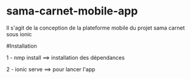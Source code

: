 # sama-carnet-mobile-app
Il s'agit de la conception de la plateforme mobile du projet sama carnet sous ionic

#Installation 

1 - nmp install   ==> installation des dépendances


2 - ionic serve   ==> pour lancer l'app

